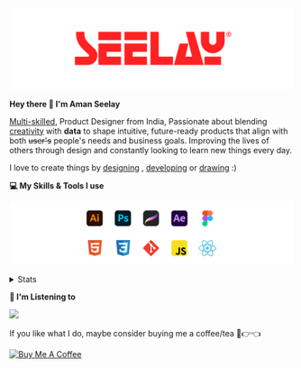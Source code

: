 [![banner](./images/seelay.svg)](https://www.seelay.in)

**Hey there 👋 I'm Aman Seelay**

[Multi-skilled](https://www.seelay.in/#skills), Product Designer from India, Passionate about blending [creativity](https://illustrations.seelay.in) with <b>data</b> to shape intuitive, future-ready products that align with both <s>user's</s> people's needs and business goals. Improving the lives of others through design and constantly looking to learn new things every day.

I love to create things by [designing](https://www.seelay.in/#work) , [developing](https://www.seelay.in/#projects) or [drawing](https://art.seelay.in) :)

**💻 My Skills & Tools I use**

[![banner](./images/skills&tools.svg)](https://www.seelay.in/about)

<details>
  <summary>Stats</summary>

---

<!--START_SECTION:waka-->
![Profile Views](http://img.shields.io/badge/Profile%20Views-0-blue)

**🐱 My GitHub Data** 

> 📦 603.2 kB Used in GitHub's Storage 
 > 
> 🏆 498 Contributions in the Year 2025
 > 
> 💼 Opted to Hire
 > 
> 📜 1 Public Repository 
 > 
> 🔑 24 Private Repository 
 > 
**I'm a Night 🦉** 

```text
🌞 Morning                402 commits         ████░░░░░░░░░░░░░░░░░░░░░   14.54 % 
🌆 Daytime                336 commits         ███░░░░░░░░░░░░░░░░░░░░░░   12.16 % 
🌃 Evening                834 commits         ████████░░░░░░░░░░░░░░░░░   30.17 % 
🌙 Night                  1192 commits        ███████████░░░░░░░░░░░░░░   43.13 % 
```
📅 **I'm Most Productive on Sunday** 

```text
Monday                   290 commits         ███░░░░░░░░░░░░░░░░░░░░░░   10.49 % 
Tuesday                  445 commits         ████░░░░░░░░░░░░░░░░░░░░░   16.10 % 
Wednesday                390 commits         ████░░░░░░░░░░░░░░░░░░░░░   14.11 % 
Thursday                 420 commits         ████░░░░░░░░░░░░░░░░░░░░░   15.20 % 
Friday                   375 commits         ███░░░░░░░░░░░░░░░░░░░░░░   13.57 % 
Saturday                 333 commits         ███░░░░░░░░░░░░░░░░░░░░░░   12.05 % 
Sunday                   511 commits         █████░░░░░░░░░░░░░░░░░░░░   18.49 % 
```


📊 **This Week I Spent My Time On** 

```text
🕑︎ Time Zone: Asia/Kolkata

💬 Programming Languages: 
Other                    13 hrs 46 mins      ███████████████████░░░░░░   74.29 % 
JavaScript               4 hrs 23 mins       ██████░░░░░░░░░░░░░░░░░░░   23.70 % 
JSON                     17 mins             ░░░░░░░░░░░░░░░░░░░░░░░░░   01.57 % 
Bash                     4 mins              ░░░░░░░░░░░░░░░░░░░░░░░░░   00.40 % 
CSS                      0 secs              ░░░░░░░░░░░░░░░░░░░░░░░░░   00.02 % 

🔥 Editors: 
Chrome                   12 hrs 12 mins      ████████████████░░░░░░░░░   65.87 % 
VS Code                  3 hrs 54 mins       █████░░░░░░░░░░░░░░░░░░░░   21.09 % 
Edge                     2 hrs 25 mins       ███░░░░░░░░░░░░░░░░░░░░░░   13.04 % 

💻 Operating System: 
Windows                  18 hrs 32 mins      █████████████████████████   100.00 % 
```

**I Mostly Code in JavaScript** 

```text
JavaScript               16 repos            ███████████████░░░░░░░░░░   61.54 % 
HTML                     4 repos             ████░░░░░░░░░░░░░░░░░░░░░   15.38 % 
TypeScript               4 repos             ████░░░░░░░░░░░░░░░░░░░░░   15.38 % 
Java                     2 repos             ██░░░░░░░░░░░░░░░░░░░░░░░   07.69 % 
```




 Last Updated on 16/04/2025 06:49:39 UTC
<!--END_SECTION:waka-->

---

 </details>

**🎵 I'm Listening to**

<object data="https://now-play.vercel.app/api/generate?uid=7a17a86e-d6b7-43b5-8d9c-1d6dae42a779" >

  <img src="https://now-play.vercel.app/api/generate?uid=7a17a86e-d6b7-43b5-8d9c-1d6dae42a779" />

</object>

If you like what I do, maybe consider buying me a coffee/tea 🥺👉👈

<a href="https://www.buymeacoffee.com/seelay" target="_blank"><img src="https://cdn.buymeacoffee.com/buttons/v2/default-red.png" alt="Buy Me A Coffee" width="150" ></a>
